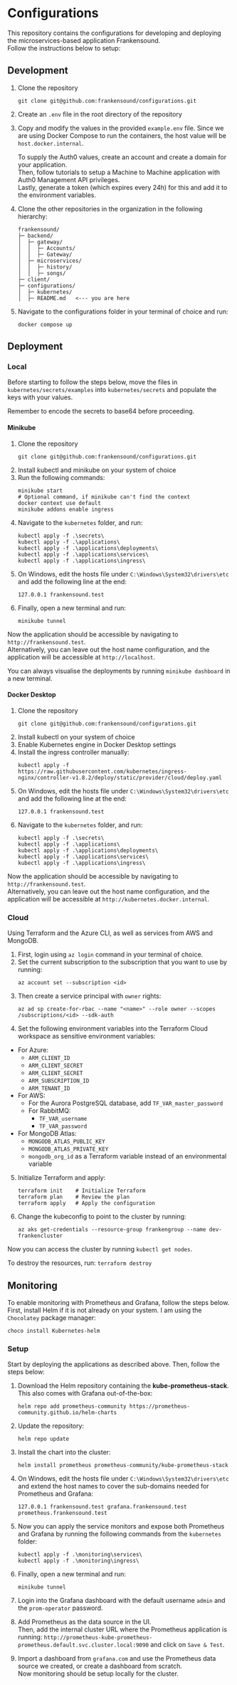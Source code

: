 # Configurations

This repository contains the configurations for developing and deploying the microservices-based application Frankensound.  
Follow the instructions below to setup:

## Development
1. Clone the repository
    ```
    git clone git@github.com:frankensound/configurations.git
    ```
2. Create an  ``` .env ``` file in the root directory of the repository
3. Copy and modify the values in the provided ```example.env``` file. Since we are using Docker Compose to run the containers, the host value will be ```host.docker.internal```.  

    To supply the Auth0 values, create an account and create a domain for your application.  
    Then, follow tutorials to setup a Machine to Machine application with Auth0 Management API privileges.  
    Lastly, generate a token (which expires every 24h) for this and add it to the environment variables.  

4. Clone the other repositories in the organization in the following hierarchy:
    ```
    frankensound/
    ├─ backend/
    │  ├─ gateway/
    │  │  ├─ Accounts/
    │  │  ├─ Gateway/
    │  ├─ microservices/
    │  │  ├─ history/
    │  │  ├─ songs/
    ├─ client/
    ├─ configurations/
    │  ├─ kubernetes/
    │  ├─ README.md   <--- you are here
    ```
5. Navigate to the configurations folder in your terminal of choice and run:
    ```
    docker compose up
    ```
## Deployment
### Local
Before starting to follow the steps below, move the files in ```kubernetes/secrets/examples``` into ```kubernetes/secrets``` and populate the keys with your values.

Remember to encode the secrets to base64 before proceeding.
#### Minikube
1. Clone the repository
    ```
    git clone git@github.com:frankensound/configurations.git
    ```
2. Install kubectl and minikube on your system of choice
3. Run the following commands:
    ```
    minikube start
    # Optional command, if minikube can't find the context
    docker context use default 
    minikube addons enable ingress
    ```
4. Navigate to the ```kubernetes``` folder, and run:
    ```
    kubectl apply -f .\secrets\
    kubectl apply -f .\applications\
    kubectl apply -f .\applications\deployments\
    kubectl apply -f .\applications\services\
    kubectl apply -f .\applications\ingress\
    ```
5. On Windows, edit the hosts file under ```C:\Windows\System32\drivers\etc``` and add the following line at the end:
    ```
    127.0.0.1 frankensound.test
    ```
6. Finally, open a new terminal and run:
    ```
    minikube tunnel
    ```
Now the application should be accessible by navigating to ```http://frankensound.test```.  
Alternatively, you can leave out the host name configuration, and the application will be accessible at ```http://localhost```.  

You can always visualise the deployments by running ```minikube dashboard``` in a new terminal.
#### Docker Desktop
1. Clone the repository
    ```
    git clone git@github.com:frankensound/configurations.git
    ```
2. Install kubectl on your system of choice
3. Enable Kubernetes engine in Docker Desktop settings
4. Install the ingress controller manually:
    ```
    kubectl apply -f https://raw.githubusercontent.com/kubernetes/ingress-nginx/controller-v1.8.2/deploy/static/provider/cloud/deploy.yaml
    ```
5. On Windows, edit the hosts file under ```C:\Windows\System32\drivers\etc``` and add the following line at the end:
    ```
    127.0.0.1 frankensound.test
    ```
6. Navigate to the ```kubernetes``` folder, and run:
    ```
    kubectl apply -f .\secrets\
    kubectl apply -f .\applications\
    kubectl apply -f .\applications\deployments\
    kubectl apply -f .\applications\services\
    kubectl apply -f .\applications\ingress\
    ```
Now the application should be accessible by navigating to ```http://frankensound.test```.  
Alternatively, you can leave out the host name configuration, and the application will be accessible at ```http://kubernetes.docker.internal```.

### Cloud
Using Terraform and the Azure CLI, as well as services from AWS and MongoDB.
1. First, login using ```az login``` command in your terminal of choice.
2. Set the current subscription to the subscription that you want to use by running:
    ```
    az account set --subscription <id>
    ```
3. Then create a service principal with ```owner``` rights:
    ```
    az ad sp create-for-rbac --name "<name>" --role owner --scopes /subscriptions/<id> --sdk-auth
    ```
4. Set the following environment variables into the Terraform Cloud workspace as sensitive environment variables: 
- For Azure:
    - ```ARM_CLIENT_ID```
    - ```ARM_CLIENT_SECRET```
    - ```ARM_CLIENT_SECRET```
    - ```ARM_SUBSCRIPTION_ID```
    - ```ARM_TENANT_ID```
- For AWS:
    - For the Aurora PostgreSQL database, add ```TF_VAR_master_password```
    - For RabbitMQ:
        - ```TF_VAR_username```
        - ```TF_VAR_password```
- For MongoDB Atlas:
    - ```MONGODB_ATLAS_PUBLIC_KEY```
    - ```MONGODB_ATLAS_PRIVATE_KEY```
    - ```mongodb_org_id``` as a Terraform variable instead of an environmental variable
5. Initialize Terraform and apply:
    ```
    terraform init    # Initialize Terraform
    terraform plan    # Review the plan
    terraform apply   # Apply the configuration
    ```
6. Change the kubeconfig to point to the cluster by running:
    ```
    az aks get-credentials --resource-group frankengroup --name dev-frankencluster
    ```
Now you can access the cluster by running ```kubectl get nodes```.  

To destroy the resources, run:
    ```
    terraform destroy
    ```
## Monitoring
To enable monitoring with Prometheus and Grafana, follow the steps below. First, install Helm if it is not already on your system. I am using the ```Chocolatey``` package manager:
```
choco install Kubernetes-helm
```
### Setup
Start by deploying the applications as described above.
Then, follow the steps below:

1. Download the Helm repository containing the **kube-prometheus-stack**. This also comes with Grafana out-of-the-box:
    ```
    helm repo add prometheus-community https://prometheus-community.github.io/helm-charts
    ```
2. Update the repository:
    ```
    helm repo update
    ```
3. Install the chart into the cluster:
    ```
    helm install prometheus prometheus-community/kube-prometheus-stack
    ```
4. On Windows, edit the hosts file under ```C:\Windows\System32\drivers\etc``` and extend the host names to cover the sub-domains needed for Prometheus and Grafana:
    ```
    127.0.0.1 frankensound.test grafana.frankensound.test prometheus.frankensound.test
    ```
5. Now you can apply the service monitors and expose both Prometheus and Grafana by running the following commands from the ```kubernetes``` folder:
    ```
    kubectl apply -f .\monitoring\services\
    kubectl apply -f .\monitoring\ingress\
    ```
6. Finally, open a new terminal and run:
    ```
    minikube tunnel
    ```
7. Login into the Grafana dashboard with the default username ```admin``` and the ```prom-operator``` password.
8. Add Prometheus as the data source in the UI.  
Then, add the internal cluster URL where the Prometheus application is running: 
```http://prometheus-kube-prometheus-prometheus.default.svc.cluster.local:9090``` and click on ```Save & Test```. 

9. Import a dashboard from ```grafana.com``` and use the Prometheus data source we created, or create a dashboard from scratch.  
Now monitoring should be setup locally for the cluster.